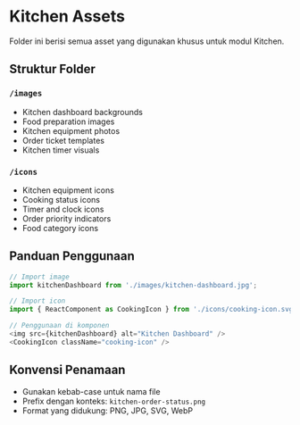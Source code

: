 # Kitchen Assets

Folder ini berisi semua asset yang digunakan khusus untuk modul Kitchen.

## Struktur Folder

### `/images`
- Kitchen dashboard backgrounds
- Food preparation images
- Kitchen equipment photos
- Order ticket templates
- Kitchen timer visuals

### `/icons`
- Kitchen equipment icons
- Cooking status icons
- Timer and clock icons
- Order priority indicators
- Food category icons

## Panduan Penggunaan

```typescript
// Import image
import kitchenDashboard from './images/kitchen-dashboard.jpg';

// Import icon
import { ReactComponent as CookingIcon } from './icons/cooking-icon.svg';

// Penggunaan di komponen
<img src={kitchenDashboard} alt="Kitchen Dashboard" />
<CookingIcon className="cooking-icon" />
```

## Konvensi Penamaan
- Gunakan kebab-case untuk nama file
- Prefix dengan konteks: `kitchen-order-status.png`
- Format yang didukung: PNG, JPG, SVG, WebP
